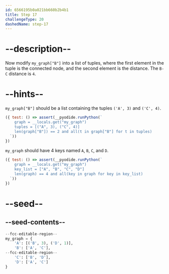 ```yaml
---
id: 6566195b0a021bb660b2b4b1
title: Step 17
challengeType: 20
dashedName: step-17
---
```


# --description--

Now modify `my_graph["B"]` into a list of tuples, where the first element in the tuple is the connected node, and the second element is the distance. The `B-C` distance is `4`.

# --hints--

`my_graph["B"]` should be a list containing the tuples `('A', 3)` and `('C', 4)`.

```js
({ test: () => assert(__pyodide.runPython(`
    graph = __locals.get("my_graph")
    tuples = [("A", 3), ("C", 4)]
    len(graph["B"]) == 2 and all(t in graph["B"] for t in tuples)
  `))
})
```

`my_graph` should have 4 keys named `A`, `B`, `C`, and `D`.

```js
({ test: () => assert(__pyodide.runPython(`
    graph = __locals.get("my_graph")
    key_list = ["A", "B", "C", "D"]
    len(graph) == 4 and all(key in graph for key in key_list)
  `))
})
```

# --seed--

## --seed-contents--

```py
--fcc-editable-region--
my_graph = {
    'A': [('B', 3), ('D', 1)],
    'B': ['A', 'C'],
--fcc-editable-region--    
    'C': ['B', 'D'],
    'D': ['A', 'C']
}

```
